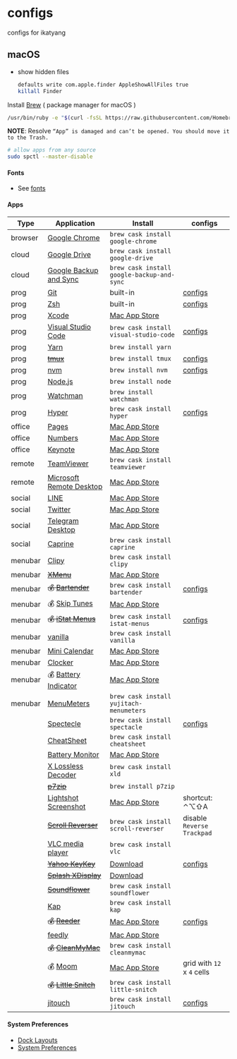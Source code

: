 # configs

configs for ikatyang

## macOS

- show hidden files

  ```sh
  defaults write com.apple.finder AppleShowAllFiles true
  killall Finder
  ```

Install [Brew](https://brew.sh/) ( package manager for macOS )

```sh
/usr/bin/ruby -e "$(curl -fsSL https://raw.githubusercontent.com/Homebrew/install/master/install)"
```

**NOTE**: Resolve `“App” is damaged and can’t be opened. You should move it to the Trash.`

```sh
# allow apps from any source
sudo spctl --master-disable
```

#### Fonts

- See [fonts](https://github.com/ikatyang/configs/tree/master/fonts/)

#### Apps

| Type    | Application                         | Install                                     | configs                         |
| ------- | ----------------------------------- | ------------------------------------------- | ------------------------------- |
| browser | [Google Chrome][chrome]             | `brew cask install google-chrome`           |                                 |
| cloud   | [Google Drive][gdrive]              | `brew cask install google-drive`            |                                 |
| cloud   | [Google Backup and Sync][gsync]     | `brew cask install google-backup-and-sync`  |                                 |
| prog    | [Git][git]                          | built-in                                    | [configs][git-configs]          |
| prog    | [Zsh][zsh]                          | built-in                                    | [configs][zsh-configs]          |
| prog    | [Xcode][xcode]                      | [Mac App Store][xcode-app]                  |                                 |
| prog    | [Visual Studio Code][vscode]        | `brew cask install visual-studio-code`      | [configs][vscode-configs]       |
| prog    | [Yarn][yarn]                        | `brew install yarn`                         |                                 |
| prog    | ~~[tmux][tmux]~~                    | `brew install tmux`                         | [configs][tmux-configs]         |
| prog    | [nvm][nvm]                          | `brew install nvm`                          | [configs][nvm-configs]          |
| prog    | [Node.js][nodejs]                   | `brew install node`                         |                                 |
| prog    | [Watchman][watchman]                | `brew install watchman`                     |                                 |
| prog    | [Hyper][hyper]                      | `brew cask install hyper`                   | [configs][hyper-configs]        |
| office  | [Pages][pages]                      | [Mac App Store][pages-app]                  |                                 |
| office  | [Numbers][numbers]                  | [Mac App Store][numbers-app]                |                                 |
| office  | [Keynote][keynote]                  | [Mac App Store][keynote-app]                |                                 |
| remote  | [TeamViewer][teamviewer]            | `brew cask install teamviewer`              |                                 |
| remote  | [Microsoft Remote Desktop][mstsc]   | [Mac App Store][mstsc-app]                  |                                 |
| social  | [LINE][line]                        | [Mac App Store][line-app]                   |                                 |
| social  | [Twitter][twitter]                  | [Mac App Store][twitter-app]                |                                 |
| social  | [Telegram Desktop][telegram]        | [Mac App Store][telegram-app]               |                                 |
| social  | [Caprine][caprine]                  | `brew cask install caprine`                 |                                 |
| menubar | [Clipy][clipy]                      | `brew cask install clipy`                   |                                 |
| menubar | ~~[XMenu][xmenu]~~                  | [Mac App Store][xmenu-app]                  |                                 |
| menubar | ~~💰 [Bartender][bartender]~~       | `brew cask install bartender`               | [configs][bartender-configs]    |
| menubar | 💰 [Skip Tunes][skip-tunes]         | [Mac App Store][skip-tunes-app]             |                                 |
| menubar | ~~💰 [iStat Menus][istat-menus]~~   | `brew cask install istat-menus`             | [configs][istat-menus-configs]  |
| menubar | [vanilla][vanilla]                  | `brew cask install vanilla`                 |                                 |
| menubar | [Mini Calendar][mini-calen]         | [Mac App Store][mini-calen-app]             |                                 |
| menubar | [Clocker][clocker]                  | [Mac App Store][clocker-app]                |                                 |
| menubar | 💰 [Battery Indicator][batt-ind]    | [Mac App Store][batt-ind-app]               |                                 |
| menubar | [MenuMeters][menumeters]            | `brew cask install yujitach-menumeters`     |                                 |
|         | [Spectecle][spectacle]              | `brew cask install spectacle`               | [configs][spectacle-configs]    |
|         | [CheatSheet][cheatsheet]            | `brew cask install cheatsheet`              |                                 |
|         | [Battery Monitor][batt-mon]         | [Mac App Store][batt-mon-app]               |                                 |
|         | [X Lossless Decoder][xld]           | `brew cask install xld`                     |                                 |
|         | ~~[p7zip][p7zip]~~                  | `brew install p7zip`                        |                                 |
|         | [Lightshot Screenshot][screenshot]  | [Mac App Store][screenshot-app]             | shortcut: ⌃⌥⇧A               |
|         | ~~[Scroll Reverser][scroll-reverser]~~ | `brew cask install scroll-reverser`      | disable `Reverse Trackpad`      |
|         | [VLC media player][vlc]             | `brew cask install vlc`                     |                                 |
|         | ~~[Yahoo KeyKey][yahoo-keykey]~~    | [Download][yahoo-keykey-download]           | [configs][yahoo-keykey-configs] |
|         | ~~[Splash XDisplay][xdisplay]~~     | [Download][xdisplay-download]               |                                 |
|         | ~~[Soundflower][soundflower]~~      | `brew cask install soundflower`             |                                 |
|         | [Kap][kap]                          | `brew cask install kap`                     |                                 |
|         | ~~💰 [Reeder][reeder]~~             | [Mac App Store][reeder-app]                 | [configs][reeder-configs]       |
|         | [feedly][feedly]                    | [Mac App Store][feedly-app]                 |                                 |
|         | ~~💰 [CleanMyMac][cleanmymac]~~     | `brew cask install cleanmymac`              |                                 |
|         | 💰 [Moom][moom]                     | [Mac App Store][moom-app]                   | grid with `12` x `4` cells      |
|         | ~~💰 [Little Snitch][little-snitch]~~ | `brew cask install little-snitch`         |                                 |
|         | [jitouch][jitouch]                  | `brew cask install jitouch`                 | [configs][jitouch-configs]      |

#### System Preferences

- [Dock Layouts][dock-layouts]
- [System Preferences][system-preferences]

[chrome]:           https://www.google.com/chrome/          "Google Chrome"
[gdrive]:           https://www.google.com/drive/           "Google Drive"
[git]:              https://git-scm.com/                    "Git: version control system"
[zsh]:              https://www.zsh.org/                    "Zsh: powerful shell"
[xcode]:            https://developer.apple.com/xcode/      "Xcode: IDE for Apple Developer"
[vscode]:           https://code.visualstudio.com/          "Visual Studio Code: code editor with intellisense, etc."
[yarn]:             https://yarnpkg.com/                    "Yarn: powerul nodejs package manager"
[tmux]:             https://tmux.github.io/                 "tmux: terminal multiplexer"
[nvm]:              https://github.com/creationix/nvm       "nvm: nodejs version manager"
[nodejs]:           https://nodejs.org/                     "Node.js: javascript runtime"
[watchman]:         https://facebook.github.io/watchman/    "Watchman: a file watching service"
[hyper]:            https://hyper.is/                       "Hyper: A terminal built on web technologies"
[pages]:            https://www.apple.com/pages/            "Pages"
[numbers]:          https://www.apple.com/numbers/          "Numbers"
[keynote]:          https://www.apple.com/keynote/          "Keynote"
[teamviewer]:       https://www.teamviewer.com/             "Teamviewer: remote control"
[mstsc]:            https://www.microsoft.com/cloud-platform/desktop-virtualization "Microsoft Remote Desktop"
[line]:             https://line.me/                        "LINE"
[twitter]:          https://twitter.com/                    "Twitter"
[telegram]:         https://telegram.org/                   "Telegram Desktop"
[caprine]:          https://github.com/sindresorhus/caprine "Caprine: unofficial Facebook Messenger app"
[clipy]:            https://clipy-app.com/                  "Clipy: clipboard extension"
[xmenu]:            http://www.devontechnologies.com/products/freeware/ "XMenu: file explorer"
[bartender]:        https://www.macbartender.com/           "Bartender: menubar icon manager"
[skip-tunes]:       http://skiptunes.com/                   "Skip Tunes: music control center"
[istat-menus]:      https://bjango.com/mac/istatmenus/      "iStat Menus: advenced system monitor"
[xld]:              http://tmkk.undo.jp/xld/index_e.html    "X Lossless Decoder: lossless audio decoder for Mac OS X"
[vanilla]:          http://matthewpalmer.net/vanilla/       "Vanilla: hide menu bar icons on your Mac"
[p7zip]:            http://www.7-zip.org/download.html      "p7zip: 7z for unix"
[screenshot]:       https://app.prntscr.com/en/index.html   "Lightshot Screenshot"
[scroll-reverser]:  https://pilotmoon.com/scrollreverser/   "Scroll Reverser"
[vlc]:              http://www.videolan.org/index.html      "VLC media player"
[reeder]:           http://reederapp.com/mac/               "Reeder: rss reader"
[feedly]:           https://feedly.com/                     "Feedly: online rss reader"
[cleanmymac]:       https://cleanmymac.com/                 "CleanMyMac: cleaner"
[moom]:             https://manytricks.com/moom             "Moom: window zooming"
[little-snitch]:    https://www.obdev.at/products/littlesnitch/index.html "Little Snitch: firewall"
[jitouch]:          https://www.jitouch.com/                "jitouch: trackpad gesture"
[yahoo-keykey]:     https://github.com/yahoo/KeyKey         "Yahoo KeyKey: chinese input methods"
[xdisplay]:         https://www.splashtop.com/wiredxdisplay "Splashtop XDisplay: extra monitor"
[soundflower]:      https://github.com/mattingalls/Soundflower "Soundflower: audio redirector"
[kap]:              https://getkap.co/                      "Kap: screen recorder"
[batt-mon]:         http://www.rockysandstudio.com/index.html#freeapps "Battery Monitor"
[batt-ind]:         https://sindresorhus.com/battery-indicator "Battery Indicator"
[mini-calen]:       https://www.antlogic.com/forum/         "Mini Calendar"
[clocker]:          https://github.com/abhishekbanthia/Clocker "Clocker: macOS app to plan and organize through timezones."
[menumeters]:       https://github.com/yujitach/MenuMeters  "MenuMeters"
[cheatsheet]:       https://www.cheatsheetapp.com/CheatSheet/ "CheatSheet"
[gsync]:            https://www.google.com/drive/download/  "Google Backup and Sync"
[spectacle]:        https://github.com/eczarny/spectacle/   "Spectacle: organize windows"

[xcode-app]:      https://itunes.apple.com/app/id497799835  "Xcode from Mac App Store"
[pages-app]:      https://itunes.apple.com/app/id409201541  "Pages from Mac App Store"
[numbers-app]:    https://itunes.apple.com/app/id361304891  "Numbers from Mac App Store"
[keynote-app]:    https://itunes.apple.com/app/id409183694  "Keynote from Mac App Store"
[mstsc-app]:      https://itunes.apple.com/app/id715768417  "Microsoft Remote Desktop from Mac App Store"
[line-app]:       https://itunes.apple.com/app/id539883307  "LINE from Mac App Store"
[twitter-app]:    https://itunes.apple.com/app/id409789998  "Twitter from Mac App Store"
[telegram-app]:   https://itunes.apple.com/app/id946399090  "Telegram Desktop from Mac App Store"
[xmenu-app]:      https://itunes.apple.com/app/id419332741  "XMenu from Mac App Store"
[skip-tunes-app]: https://itunes.apple.com/app/id499695659  "Skip Tunes from Mac App Store"
[screenshot-app]: https://itunes.apple.com/app/id526298438  "Lightshot Screenshot from Mac App Store"
[reeder-app]:     https://itunes.apple.com/app/id880001334  "Reeder from Mac App Store"
[moom-app]:       https://itunes.apple.com/app/id419330170  "Moom from Mac App Store"
[batt-mon-app]:   https://itunes.apple.com/app/id836505650  "Battery Monitor from Mac App Store"
[batt-ind-app]:   https://itunes.apple.com/app/id1206020918 "Battery Indicator from Mac App Store"
[mini-calen-app]: https://itunes.apple.com/app/id1088779979 "Mini Calendar from Mac App Store"
[feedly-app]:     https://itunes.apple.com/app/id865500966  "feedly from Mac App Store"
[clocker-app]:    https://itunes.apple.com/app/id1056643111 "Clocker from Mac App Store"

[yahoo-keykey-download]: https://www.newmobilelife.com/2016/09/21/macos-sierra-install-yahoo-input-method-download/ "Yahoo KeyKey from NewMobileLife"
[xdisplay-download]: https://www.splashtop.com/wiredxdisplay "Splashtop XDisplay from Official Site"

[git-configs]:          https://github.com/ikatyang/configs/tree/master/others/git.md         "git configs"
[zsh-configs]:          https://github.com/ikatyang/configs/tree/master/others/zsh.md         "zsh configs"
[nvm-configs]:          https://github.com/ikatyang/configs/tree/master/others/nvm.md         "nvm configs"
[hyper-configs]:        https://github.com/ikatyang/configs/tree/master/hyper/                "hyper configs"
[vscode-configs]:       https://github.com/ikatyang/configs/tree/master/vscode/               "vscode configs"
[tmux-configs]:         https://github.com/ikatyang/configs/tree/master/others/tmux.md        "tmux configs"
[bartender-configs]:    https://github.com/ikatyang/configs/tree/master/others/bartender.md   "bartender configs"
[istat-menus-configs]:  https://github.com/ikatyang/configs/tree/master/others/istat-menus.md "istat-menus configs"
[reeder-configs]:       https://github.com/ikatyang/configs/tree/master/reeder/               "reeder configs"
[jitouch-configs]:      https://github.com/ikatyang/configs/tree/master/others/jitouch.md     "jitouch configs"
[yahoo-keykey-configs]: https://github.com/ikatyang/configs/tree/master/yahoo-keykey/         "yahoo-keykey configs"
[spectacle-configs]:    https://github.com/ikatyang/configs/tree/master/others/spectacle.md   "Spectacle configs"

[dock-layouts]:         https://github.com/ikatyang/configs/tree/master/others/dock-layouts.md "dock layouts"
[system-preferences]:   https://github.com/ikatyang/configs/tree/master/others/system-preferences.md "system preferences"
